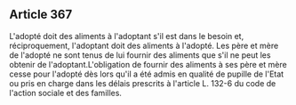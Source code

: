 Article 367
----
L'adopté doit des aliments à l'adoptant s'il est dans le besoin et,
réciproquement, l'adoptant doit des aliments à l'adopté. Les père et mère de
l'adopté ne sont tenus de lui fournir des aliments que s'il ne peut les obtenir
de l'adoptant.L'obligation de fournir des aliments à ses père et mère cesse pour
l'adopté dès lors qu'il a été admis en qualité de pupille de l'Etat ou pris en
charge dans les délais prescrits à l'article L. 132-6 du code de l'action
sociale et des familles.
